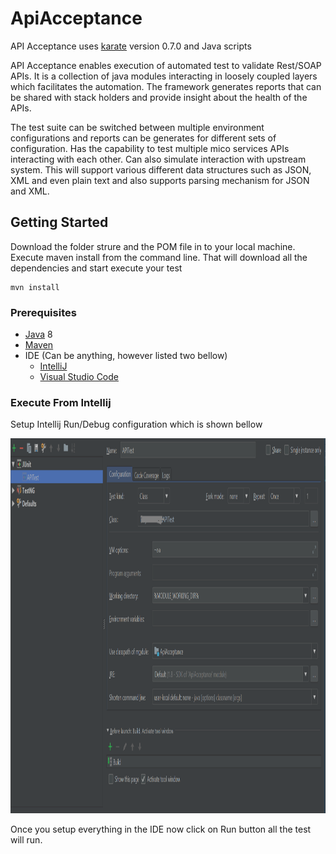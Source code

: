 # ApiAcceptance

API Acceptance uses [karate](https://github.com/intuit/karate) version 0.7.0 and Java scripts

API Acceptance enables execution of automated test to validate Rest/SOAP APIs. It is a collection of java modules interacting in loosely coupled layers which facilitates the automation. The framework generates reports that can be shared with stack holders and provide insight about the health of the APIs.

The test suite can be switched between multiple environment configurations and reports can be generates for different sets of configuration. Has the capability to test multiple mico services APIs interacting with each other. Can also simulate interaction with upstream system. This will support various different data structures such as JSON, XML and even plain text and also supports parsing mechanism for JSON and XML.

## Getting Started

Download the folder strure and the POM file in to your local machine. Execute maven install from the command line. That will download all the dependencies and start execute your test

```
mvn install
```

### Prerequisites

- [Java](http://www.oracle.com/technetwork/java/javase/downloads/index.html) 8 
- [Maven](http://maven.apache.org)
- IDE (Can be anything, however listed two bellow)
  - [IntelliJ](https://www.jetbrains.com/idea/)
  - [Visual Studio Code](https://code.visualstudio.com/)

### Execute From Intellij

Setup Intellij Run/Debug configuration which is shown bellow

<img src="https://github.com/Veln/ApiAcceptance/blob/master/resources/APIAcceptance.png" height="600px"/>


Once you setup everything in the IDE now click on Run button all the test will run. 
